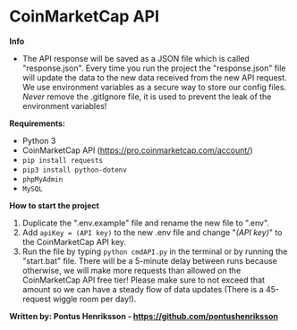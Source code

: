 # CoinMarketCap API

**Info**

- The API response will be saved as a JSON file which is called "response.json". Every time you run the project the "response.json" file will update the data to the new data received from the new API request. We use environment variables as a secure way to store our config files. _*Never*_ remove the .gitIgnore file, it is used to prevent the leak of the environment variables!

**Requirements:**

- Python 3
- CoinMarketCap API (https://pro.coinmarketcap.com/account/)
- `pip install requests`
- `pip3 install python-dotenv`
- `phpMyAdmin`
- `MySQL`

**How to start the project**

1. Duplicate the ".env.example" file and rename the new file to ".env".
2. Add `apiKey = (API key)` to the new .env file and change "_(API key)_" to the CoinMarketCap API key.
3. Run the file by typing `python cmdAPI.py` in the terminal or by running the "start.bat" file. There will be a 5-minute delay between runs because otherwise, we will make more requests than allowed on the CoinMarketCap API free tier! Please make sure to not exceed that amount so we can have a steady flow of data updates (There is a 45-request wiggle room per day!).

**Written by: Pontus Henriksson - https://github.com/pontushenriksson**
